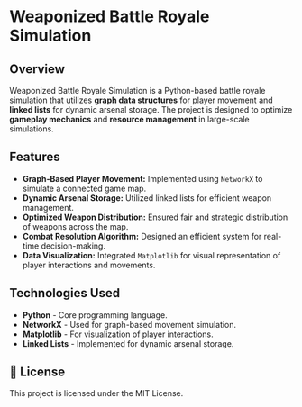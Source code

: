 # Weaponized Battle Royale Simulation

## Overview
Weaponized Battle Royale Simulation is a Python-based battle royale simulation that utilizes **graph data structures** for player movement and **linked lists** for dynamic arsenal storage. The project is designed to optimize **gameplay mechanics** and **resource management** in large-scale simulations.

## Features
- **Graph-Based Player Movement:** Implemented using `NetworkX` to simulate a connected game map.
- **Dynamic Arsenal Storage:** Utilized linked lists for efficient weapon management.
- **Optimized Weapon Distribution:** Ensured fair and strategic distribution of weapons across the map.
- **Combat Resolution Algorithm:** Designed an efficient system for real-time decision-making.
- **Data Visualization:** Integrated `Matplotlib` for visual representation of player interactions and movements.

## Technologies Used
- **Python** - Core programming language.
- **NetworkX** - Used for graph-based movement simulation.
- **Matplotlib** - For visualization of player interactions.
- **Linked Lists** - Implemented for dynamic arsenal storage.


## 📝 License  
This project is licensed under the MIT License. 

